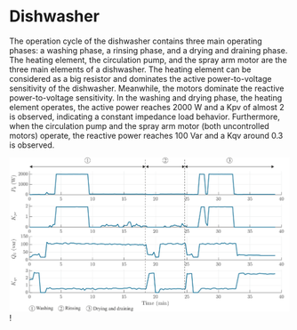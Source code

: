 # Dishwasher

The operation cycle of the dishwasher contains three main operating phases: a washing phase, a rinsing phase, and a drying and draining phase. The heating element, the circulation pump, and the spray arm motor are the three main elements of a dishwasher. The heating element can be considered as a big resistor and dominates the active power-to-voltage sensitivity of the dishwasher. Meanwhile, the motors dominate the reactive power-to-voltage sensitivity. In the washing and drying phase, the heating element operates, the active power reaches 2000 W and a Kpv of almost 2 is observed, indicating a constant impedance load behavior. Furthermore, when the circulation pump and the spray arm motor (both uncontrolled motors) operate, the reactive power reaches 100 Var and a Kqv around 0.3 is observed.

![Dishwasher](../z_Sensitivity_img/Dishwasher.svg)!
